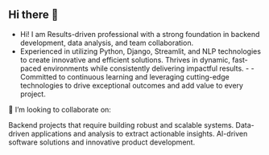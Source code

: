 ## Hi there 👋

- Hi! I am Results-driven professional with a strong foundation in backend development, data analysis, and team collaboration.
- Experienced in utilizing Python, Django, Streamlit, and NLP technologies to create innovative and efficient solutions. Thrives in dynamic, fast-paced environments while consistently delivering impactful results. - - Committed to continuous learning and leveraging cutting-edge technologies to drive exceptional outcomes and add value to every project.


👯 I’m looking to collaborate on:

Backend projects that require building robust and scalable systems.
Data-driven applications and analysis to extract actionable insights.
AI-driven software solutions and innovative product development.
